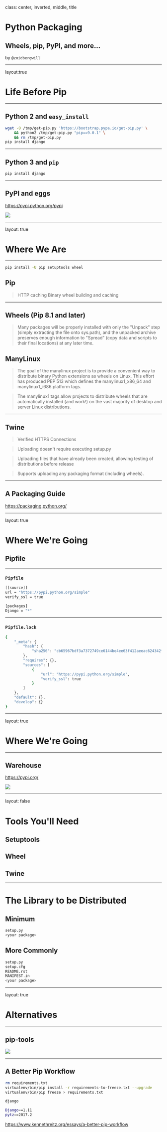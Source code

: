 class: center, inverted, middle, title

# Python Packaging

## Wheels, pip, PyPI, and more...

by `@zoidbergwill`

---

layout:true 

# Life Before Pip

---

## Python 2 and `easy_install`

```bash
wget -O /tmp/get-pip.py 'https://bootstrap.pypa.io/get-pip.py' \
    && python2 /tmp/get-pip.py "pip==9.0.1" \
    && rm /tmp/get-pip.py
pip install django
```

---

## Python 3 and `pip`

```
pip install django
```

---

## PyPI and eggs

https://pypi.python.org/pypi

![](pypipythonorgpypiDjango111-full.png)

---

layout: true

# Where We Are

---

```bash
pip install -U pip setuptools wheel
```
## Pip

> HTTP caching
> Binary wheel building and caching

---

## Wheels (Pip 8.1 and later)

> Many packages will be properly installed with only the "Unpack" step (simply extracting the file onto sys.path), and the unpacked archive preserves enough information to "Spread" (copy data and scripts to their final locations) at any later time.

## ManyLinux

> The goal of the manylinux project is to provide a convenient way to distribute binary Python extensions as wheels on Linux. This effort has produced PEP 513 which defines the manylinux1_x86_64 and manylinux1_i686 platform tags.

> The manylinux1 tags allow projects to distribute wheels that are automatically installed (and work!) on the vast majority of desktop and server Linux distributions.

---

## Twine

> Verified HTTPS Connections

> Uploading doesn't require executing setup.py

> Uploading files that have already been created, allowing testing of distributions before release

> Supports uploading any packaging format (including wheels).

---

## A Packaging Guide

https://packaging.python.org/

---

layout: true

# Where We're Going
## Pipfile

---

### `Pipfile`

```bash
[[source]]
url = "https://pypi.python.org/simple"
verify_ssl = true

[packages]
Django = "*"
```

---

### `Pipfile.lock`

```bash
{
    "_meta": {
        "hash": {
            "sha256": "cb65967bdf3a7372749ce6144be4ee63f412aeeac624342fda3a2b58b1c43c15"
        },
        "requires": {},
        "sources": [
            {
                "url": "https://pypi.python.org/simple",
                "verify_ssl": true
            }
        ]
    },
    "default": {},
    "develop": {}
}
```

---

layout: true

# Where We're Going

---

## Warehouse

https://pypi.org/

![](pypiorgprojectDjango-full.png)

---

layout: false

# Tools You'll Need

## Setuptools

## Wheel

## Twine

---

# The Library to be Distributed

## Minimum

```bash
setup.py
<your package>
```

## More Commonly

```bash
setup.py
setup.cfg
README.rst
MANIFEST.in
<your package>
```

---

layout: true

# Alternatives

---

## pip-tools

![](pip-tools-overview.png)

---

## A Better Pip Workflow

```bash
rm requirements.txt
virtualenv/bin/pip install -r requirements-to-freeze.txt --upgrade
virtualenv/bin/pip freeze > requirements.txt
```

```bash
django
```

```bash
Django==1.11
pytz==2017.2
```

https://www.kennethreitz.org/essays/a-better-pip-workflow